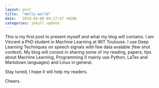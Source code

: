 ```yaml
---
layout: post
title:  "Hello world"
date:   2019-09-08 09:17:47 +0200
categories: jekyll update
---
```


This is my first post to present myself and what my blog will contains.
I am Vincent a PhD student in Machine Learning at IRIT Toulouse. I use Deep Learning Techniques on speech signals with few data avalable (few shot context).
My blog will consist in sharing some of my reading, papers, tips about Machine Learning, Programming (I mainly use Python, LaTex and Markdown languages) and Linux in general.

Stay tuned, I hope it will help my readers.

Cheers.
